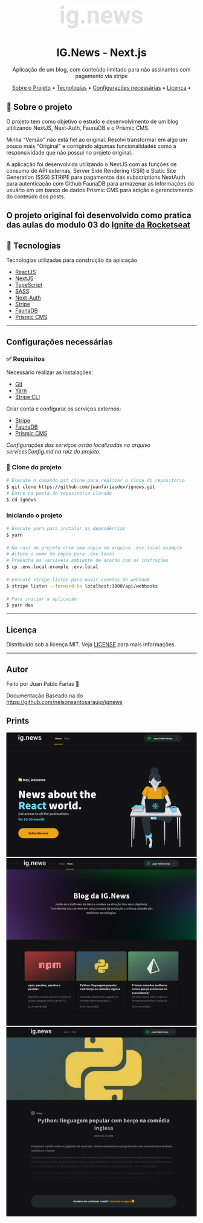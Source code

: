 <h1 align="center">
  <img alt="Logo" src="./public/images/logo.svg" alt="ig.News">
</h1>

<h1 align="center">
    IG.News - Next.js
</h1>
<p align="center">Aplicação de um blog, com conteúdo limitado para não assinantes com pagamento via stripe</p>


<p align="center">
 <a href="#sobre-o-projeto">Sobre o Projeto</a> •
 <a href="#tecnologias">Tecnologias</a> •
 <a href="#configurações-necessárias">Configurações necessárias</a> •
 <a href="#licença">Licença</a> •
</p>

## 🎯 Sobre o projeto

O projeto tem como objetivo o estudo e desenvolvimento de um blog ultilizando NextJS, Next-Auth, FaunaDB e o Prismic CMS.

Minha "Versão" não está fiel ao original. Resolvi transformar em algo um pouco mais "Original" e corrigindo algumas funcionalidades como a responsividade que não possui no projeto original.

A aplicação foi desenvolvida utilizando o NextJS com as funções de consumo de API externas, Server Side Rendering (SSR) e Static Site Generation (SSG)
STRIPE para pagamentos das subscriptions
NextAuth para autenticação com Github
FaunaDB para armazenar as informações do usuário em um banco de dados
Prismic CMS para adição e gerenciamento do conteúdo dos posts.

O projeto original foi desenvolvido como pratica das aulas do modulo 03 do [Ignite da Rocketseat](https://rocketseat.com.br/)
---

## 🚀 Tecnologias

Tecnologias utilizadas para construção da aplicação

- [ReactJS](https://reactjs.org/)
- [NextJS](https://nextjs.org/)
- [TypeScript](https://www.typescriptlang.org/)
- [SASS](https://sass-lang.com/)
- [Next-Auth](https://next-auth.js.org/)
- [Stripe](https://stripe.com/)
- [FaunaDB](https://fauna.com/)
- [Prismic CMS](https://prismic.io/)
---

## Configurações necessárias

### ✅ **Requisitos**

Necessário realizar as instalações:

- [Git](https://git-scm.com/)
- [Yarn](https://classic.yarnpkg.com)
- [Stripe CLI](https://stripe.com/docs/stripe-cli)

Criar conta e configurar os serviços externos:

- [Stripe](https://stripe.com/)
- [FaunaDB](https://fauna.com/)
- [Prismic CMS](https://prismic.io/)

*Configurações dos serviços estão localizadas no arquivo servicesConfig.md na raiz do projeto.*

### 🏁 **Clone do projeto**

```bash
# Execute o comando git clone para realizar o clone do repositório
$ git clone https://github.com/juanfariasdev/ignews.git
# Entre na pasta do repositório clonado
$ cd ignews
```

### **Iniciando o projeto**

```bash
# Execute yarn para instalar as dependências
$ yarn

# Na raiz do projeto crie uma copia do arquivo .env.local.example
# Altere o nome da copia para .env.local
# Preencha as variáveis ambiente de acordo com as instruções
$ cp .env.local.example .env.local

# Execute stripe listen para ouvir eventos do webhook
$ stripe listen --forward-to localhost:3000/api/webhooks 

# Para iniciar a aplicação
$ yarn dev

```

---

## Licença

Distribuído sob a licença MIT. Veja [LICENSE](LICENSE) para mais informações.

---

## Autor

Feito por Juan Pablo Farias 👋

Documentação Baseado na do https://github.com/nelsonsantosaraujo/ignews


## Prints
![Screenshots](screenshots/home.png)
![Screenshots](screenshots/posts.png)
![Screenshots](screenshots/singlePost.png)
